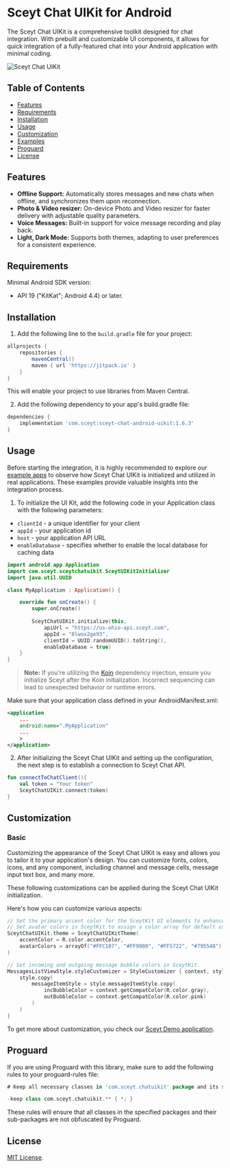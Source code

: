 # Sceyt Chat UIKit for Android
The Sceyt Chat UIKit is a comprehensive toolkit designed for chat integration.
With prebuilt and customizable UI components, it allows for quick integration of a fully-featured
chat into your Android application with minimal coding.

![Sceyt Chat UIKit](https://us-ohio-api.sceyt.com/user/api/v1/files/8lwox2ge93/bc039a600a2717188892c9c2e35438b981be7e3ca36f6ece23c5db8f169fff4de828ee9ba29267e57252f07d6d48/android.webp)


## Table of Contents
* [Features](#features)
* [Requirements](#requirements)
* [Installation](#installation)
* [Usage](#usage)
* [Customization](#customization)
* [Examples](#customization)
* [Proguard](#proguard)
* [License](#license)

## Features
- **Offline Support:** Automatically stores messages and new chats when offline, and synchronizes them upon reconnection.
- **Photo & Video resizer:** On-device Photo and Video resizer for faster delivery with adjustable quality parameters.
- **Voice Messages:** Built-in support for voice message recording and play back.
- **Light, Dark Mode:**  Supports both themes, adapting to user preferences for a consistent experience.

## Requirements
Minimal Android SDK version:
-  API 19 ("KitKat"; Android 4.4) or later.

## Installation
1. Add the following line to the `build.gradle` file for your project:

```groovy
allprojects {
    repositories {
        mavenCentral()
        maven { url 'https://jitpack.io' }
    }
}
```
This will enable your project to use libraries from Maven Central.

2. Add the following dependency to your app's build.gradle file:

```groovy
dependencies {
    implementation 'com.sceyt:sceyt-chat-android-uikit:1.6.3'
}
```
## Usage

Before starting the integration, it is highly recommended to explore our [example apps](https://github.com/sceyt/sceyt-chat-android-uikit/tree/dev/examples) to observe how Sceyt Chat UIKit is initialized and utilized in real applications. These examples provide valuable insights into the integration process.

1. To initialize the UI Kit, add the following code in your Application class with the following parameters:

- `clientId` - a unique identifier for your client
- `appId` - your application id
- `host` - your application API URL
- `enableDatabase` - specifies whether to enable the local database for caching data

```kotlin
import android.app.Application
import com.sceyt.sceytchatuikit.SceytUIKitInitializer
import java.util.UUID

class MyApplication : Application() {

    override fun onCreate() {
        super.onCreate()
        
        SceytChatUIKit.initialize(this,
            apiUrl = "https://us-ohio-api.sceyt.com",
            appId = "8lwox2ge93",
            clientId = UUID.randomUUID().toString(),
            enableDatabase = true)
    }
}
```
> **Note:** If you're utilizing the [Koin](https://insert-koin.io/) dependency injection, ensure you initialize Sceyt after the Koin initialization. Incorrect sequencing can lead to unexpected behavior or runtime errors.

Make sure that your application class defined in your AndroidManifest.xml:

```xml
<application
    ...
    android:name=".MyApplication"
    ...
    >
</application>
```
2. After initializing the Sceyt Chat UIKit and setting up the configuration, the next step is to establish a connection to Sceyt Chat API.

```kotlin
fun connectToChatClient(){
    val token = "Your token"
    SceytChatUIKit.connect(token)
}
```

## Customization

### Basic
Customizing the appearance of the Sceyt Chat UIKit is easy and allows you to tailor it to your application's design. You can customize fonts, colors, icons, and any component, including channel and message cells, message input text box, and many more.

These following customizations can be applied during the Sceyt Chat UIKit initialization.

Here's how you can customize various aspects:

```kotlin
// Set the primary accent color for the SceytKit UI elements to enhance visual appeal, and
// Set avatar colors in SceytKit to assign a color array for default user avatars and channel icons.
SceytChatUIKit.theme = SceytChatUIKitTheme(
    accentColor = R.color.accentColor,
    avatarColors = arrayOf("#FFC107", "#FF9800", "#FF5722", "#795548"),
)

// Set incoming and outgoing message bubble colors in SceytKit.
MessagesListViewStyle.styleCustomizer = StyleCustomizer { context, style ->
    style.copy(
        messageItemStyle = style.messageItemStyle.copy(
            incBubbleColor = context.getCompatColor(R.color.gray),
            outBubbleColor = context.getCompatColor(R.color.pink)
        )
    )
}
```

To get more about customization, you check our [Sceyt Demo application](https://github.com/sceyt/sceyt-chat-android-uikit/tree/dev/examples/SceytDemoApp).

## Proguard

If you are using Proguard with this library, make sure to add the following rules to your proguard-rules file:

``` groovy
# Keep all necessary classes in 'com.sceyt.chatuikit' package and its subpackages

-keep class com.sceyt.chatuikit.** { *; }
```

These rules will ensure that all classes in the specified packages and their sub-packages are not obfuscated by Proguard.


## License

[MIT License](LICENSE).
